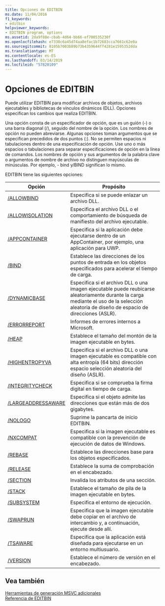 ```yaml
---
title: Opciones de EDITBIN
ms.date: 11/04/2016
f1_keywords:
- editbin
helpviewer_keywords:
- EDITBIN program, options
ms.assetid: 2da9f88e-cbab-4d64-bb66-ef700535230f
ms.openlocfilehash: e7338c6a45d74aa8efac1b72683cca7661c62e0a
ms.sourcegitcommit: 8105b7003b89b73b4359644ff4281e1595352dda
ms.translationtype: MT
ms.contentlocale: es-ES
ms.lasthandoff: 03/14/2019
ms.locfileid: "57820109"
---
```

# <a name="editbin-options"></a>Opciones de EDITBIN

Puede utilizar EDITBIN para modificar archivos de objetos, archivos ejecutables y bibliotecas de vínculos dinámicos (DLL). Opciones especifican los cambios que realiza EDITBIN.

Una opción consta de un especificador de opción, que es un guión (-) o una barra diagonal (/), seguido del nombre de la opción. Los nombres de opción no pueden abreviarse. Algunas opciones toman argumentos que se especifican precedidos de dos puntos (:). No se permiten espacios ni tabulaciones dentro de una especificación de opción. Use uno o más espacios o tabulaciones para separar especificaciones de opción en la línea de comandos. Los nombres de opción y sus argumentos de la palabra clave o argumentos de nombre de archivo no distinguen mayúsculas de minúsculas. Por ejemplo, - bind y/BIND significan lo mismo.

EDITBIN tiene las siguientes opciones:

|Opción|Propósito|
|------------|-------------|
|[/ALLOWBIND](allowbind.md)|Especifica si se puede enlazar un archivo DLL.|
|[/ALLOWISOLATION](allowisolation.md)|Especifica el archivo DLL o el comportamiento de búsqueda de manifiesto del archivo ejecutable.|
|[/APPCONTAINER](appcontainer.md)|Especifica si la aplicación debe ejecutarse dentro de un AppContainer, por ejemplo, una aplicación para UWP.|
|[/BIND](bind.md)|Establece las direcciones de los puntos de entrada en los objetos especificados para acelerar el tiempo de carga.|
|[/DYNAMICBASE](dynamicbase.md)|Especifica si el archivo DLL o una imagen ejecutable puede reubicarse aleatoriamente durante la carga mediante el uso de la selección aleatoria de diseño de espacio de direcciones (ASLR).|
|[/ERRORREPORT](errorreport-editbin-exe.md)|Informes de errores internos a Microsoft.|
|[/HEAP](heap.md)|Establece el tamaño del montón de la imagen ejecutable en bytes.|
|[/HIGHENTROPYVA](highentropyva.md)|Especifica si el archivo DLL o una imagen ejecutable es compatible con alta entropía (64 bits) dirección espacio selección aleatoria del diseño (ASLR).|
|[/INTEGRITYCHECK](integritycheck.md)|Especifica si se comprueba la firma digital en tiempo de carga.|
|[/LARGEADDRESSAWARE](largeaddressaware.md)|Especifica si el objeto admite las direcciones que están más de dos gigabytes.|
|[/NOLOGO](nologo-editbin.md)|Suprime la pancarta de inicio EDITBIN.|
|[/NXCOMPAT](nxcompat.md)|Especifica si la imagen ejecutable es compatible con la prevención de ejecución de datos de Windows.|
|[/REBASE](rebase.md)|Establece las direcciones base para los objetos especificados.|
|[/RELEASE](release.md)|Establece la suma de comprobación en el encabezado.|
|[/SECTION](section-editbin.md)|Invalida los atributos de una sección.|
|[/STACK](stack.md)|Establece el tamaño de pila de la imagen ejecutable en bytes.|
|[/SUBSYSTEM](subsystem.md)|Especifica el entorno de ejecución.|
|[/SWAPRUN](swaprun.md)|Especifica que la imagen ejecutable debe copiar en el archivo de intercambio y, a continuación, ejecute desde allí.|
|[/TSAWARE](tsaware.md)|Especifica que la aplicación está diseñada para ejecutarse en un entorno multiusuario.|
|[/VERSION](version.md)|Establece el número de versión en el encabezado.|

## <a name="see-also"></a>Vea también

[Herramientas de generación MSVC adicionales](c-cpp-build-tools.md)<br/>
[Referencia de EDITBIN](editbin-reference.md)
